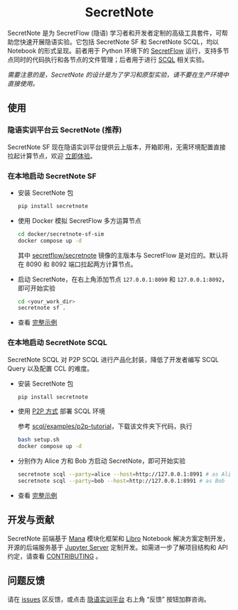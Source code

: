 <h1 align="center">
SecretNote
</h1>

SecretNote 是为 SecretFlow (隐语) 学习者和开发者定制的高级工具套件，可帮助您快速开展隐语实验。它包括 SecretNote SF 和 SecretNote SCQL，均以 Notebook 的形式呈现。前者用于 Python 环境下的 [SecretFlow](https://www.secretflow.org.cn/zh-CN/docs/secretflow) 运行，支持多节点同时的代码执行和各节点的文件管理；后者用于进行 [SCQL](https://www.secretflow.org.cn/zh-CN/docs/scql) 相关实验。

_需要注意的是，SecretNote 的设计是为了学习和原型实验，请不要在生产环境中直接使用。_

## 使用

### 隐语实训平台云 SecretNote (推荐)

SecretNote SF 现在隐语实训平台提供云上版本，开箱即用，无需环境配置直接拉起计算节点，欢迎 [立即体验](https://www.secret-flow.com/secretnote)。

### 在本地启动 SecretNote SF

- 安装 SecretNote 包

  ```sh
  pip install secretnote
  ```

- 使用 Docker 模拟 SecretFlow 多方运算节点

  ```sh
  cd docker/secretnote-sf-sim
  docker compose up -d
  ```

  其中 [secretflow/secretnote](https://hub.docker.com/r/secretflow/secretnote) 镜像的主版本与 SecretFlow 是对应的。默认将在 8090 和 8092 端口拉起两方计算节点。

- 启动 SecretNote，在右上角添加节点 `127.0.0.1:8090` 和 `127.0.0.1:8092`，即可开始实验

  ```sh
  cd <your_work_dir>
  secretnote sf .
  ```

- 查看 [完整示例](docs/SECRETFLOW-INTRO.md)

### 在本地启动 SecretNote SCQL

SecretNote SCQL 对 P2P SCQL 进行产品化封装，降低了开发者编写 SCQL Query 以及配置 CCL 的难度。

- 安装 SecretNote 包

  ```sh
  pip install secretnote
  ```

- 使用 [P2P 方式](https://www.secretflow.org.cn/zh-CN/docs/scql/main/topics/deployment/how-to-deploy-p2p-cluster) 部署 SCQL 环境

  参考 [scql/examples/p2p-tutorial](https://github.com/secretflow/scql/tree/main/examples/p2p-tutorial)，下载该文件夹下代码，执行

  ```sh
  bash setup.sh
  docker compose up -d
  ```

- 分别作为 Alice 方和 Bob 方启动 SecretNote，即可开始实验

  ```sh
  secretnote scql --party=alice --host=http://127.0.0.1:8991 # as Alice
  secretnote scql --party=bob --host=http://127.0.0.1:8991 # as Bob
  ```

- 查看 [完整示例](docs/SCQL-INTRO.md)

## 开发与贡献

SecretNote 前端基于 [Mana](https://github.com/difizen/mana) 模块化框架和 [Libro](https://github.com/difizen/libro) Notebook 解决方案定制开发，开源的后端服务基于 [Jupyter Server](https://github.com/jupyter-server/jupyter_server) 定制开发。如需进一步了解项目结构和 API 约定，请查看 [CONTRIBUTING](CONTRIBUTING.md) 。

## 问题反馈

请在 [issues](https://github.com/secretflow/secretnote/issues) 区反馈，或点击 [隐语实训平台](https://www.secret-flow.com/welcome) 右上角 “反馈” 按钮加群咨询。
